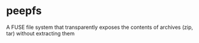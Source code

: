 # peepfs
A FUSE file system that transparently exposes the contents of archives (zip, tar) without extracting them
